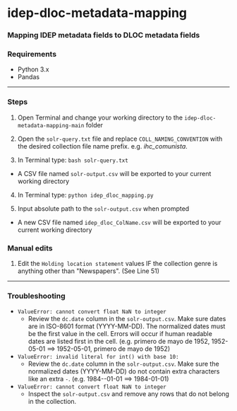 # idep-dloc-metadata-mapping
### Mapping IDEP metadata fields to DLOC metadata fields


### Requirements
* Python 3.x
* Pandas

------------

### Steps
1. Open Terminal and change your working directory to the ```idep-dloc-metadata-mapping-main``` folder

2. Open the ```solr-query.txt``` file and replace ```COLL_NAMING_CONVENTION``` with the desired collection file name prefix. e.g. *ihc_comunista*.

3. In Terminal type: ```bash solr-query.txt```

* A CSV file named ```solr-output.csv``` will be exported to your current working directory

4. In Terminal type: ```python idep_dloc_mapping.py```

5. Input absolute path to the ```solr-output.csv``` when prompted

* A new CSV file named ```idep_dloc_ColName.csv``` will be exported to your current working directory

### Manual edits
1. Edit the ```Holding location statement``` values IF the collection genre is anything other than "Newspapers". (See Line 51)

------------
### Troubleshooting

* ```ValueError: cannot convert float NaN to integer```
	* Review the ```dc.date``` column in the ```solr-output.csv```. Make sure dates are in ISO-8601 format (YYYY-MM-DD). The normalized dates must be the first value in the cell. Errors will occur if human readable dates are listed first in the cell. (e.g. primero de mayo de 1952, 1952-05-01 ==> 1952-05-01, primero de mayo de 1952)
* ```ValueError: invalid literal for int() with base 10:```
	* Review the ```dc.date``` column in the ```solr-output.csv```. Make sure the normalized dates (YYYY-MM-DD) do not contain extra characters like an extra ```-```. (e.g. 1984--01-01 ==> 1984-01-01)
* ```ValueError: cannot convert float NaN to integer```
	* Inspect the ```solr-output.csv``` and remove any rows that do not belong in the collection.
